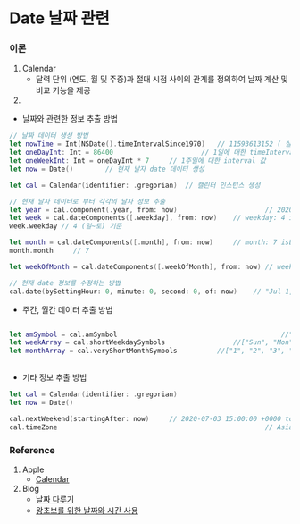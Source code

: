 # Date 날짜 관련 

### 이론

1. Calendar
   - 달력 단위 (연도, 월 및 주중)과 절대 시점 사이의 관계를 정의하여 날짜 계산 및 비교 기능을 제공
2. 

- 날짜와 관련한 정보 추출 방법

```swift
// 날짜 데이터 생성 방법
let nowTime = Int(NSDate().timeIntervalSince1970)	// 11593613152 ( 실행 날자에 따라 다)
let oneDayInt: Int = 86400						// 1일에 대한 timeInterval 값
let oneWeekInt: Int = oneDayInt * 7		// 1주일에 대한 interval 값
let now = Date()		// 현재 날자 date 데이터 생성

let cal = Calendar(identifier: .gregorian)	// 캘린터 인스턴스 생성

// 현재 날자 데이터로 부터 각각의 날자 정보 추출
let year = cal.component(.year, from: now)						// 2020 // 년도 정보
let week = cal.dateComponents([.weekday], from: now)	// weekday: 4 isLeapMonth: false 
week.weekday // 4 (일~토) 기준

let month = cal.dateComponents([.month], from: now)		// month: 7 isLeapMonth: false 
month.month		// 7

let weekOfMonth = cal.dateComponents([.weekOfMonth], from: now)	// weekOfMonth: 1 isLeapMonth: false 

// 현재 date 정보를 수정하는 방법
cal.date(bySettingHour: 0, minute: 0, second: 0, of: now)	 // "Jul 1, 2020 at 12:00 AM"

```
- 주간, 월간 데이터 추출 방법

```swift

let amSymbol = cal.amSymbol											//"AM"
let weekArray = cal.shortWeekdaySymbols					//["Sun", "Mon", "Tue", "Wed", "Thu", "Fri", "Sat"]
let monthArray = cal.veryShortMonthSymbols			//["1", "2", "3", "4", "5", "6", "7", "8", "9", "10", "11", "12"]
	
```

- 기타 정보 추출 방법

```swift
let cal = Calendar(identifier: .gregorian)
let now = Date()											

cal.nextWeekend(startingAfter: now)		// 2020-07-03 15:00:00 +0000 to 2020-07-05 15:00:00 +0000
cal.timeZone													// Asia/Seoul (current)
```



### Reference

1. Apple 
   - [Calendar](https://developer.apple.com/documentation/foundation/calendar)
2. Blog
   - [날짜 다루기](https://medium.com/@Alpaca_iOSStudy/날짜-다루기-b008fa101da)
   - [왕초보를 위한 날짜와 시간 사용](https://zeddios.tistory.com/134)

